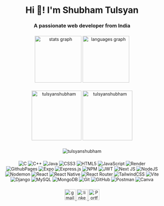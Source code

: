 <h1 align="center">Hi 👋! I'm Shubham Tulsyan</h2>
<h3 align="center">A passionate web developer from India</h3>

###

<div align="center">
  <img src="https://github-readme-stats.vercel.app/api?username=tulsyanshubham&hide_title=false&hide_rank=false&show_icons=true&include_all_commits=false&count_private=false&disable_animations=false&theme=dracula&locale=en&hide_border=true" height="150" alt="stats graph"  />
  <img src="https://github-readme-stats.vercel.app/api/top-langs?username=tulsyanshubham&locale=en&hide_title=false&layout=compact&card_width=320&langs_count=5&theme=dracula&hide_border=true" height="150" alt="languages graph"  />
</div>

###

###

<p align="center">
  <img src="https://github-readme-streak-stats.herokuapp.com/?user=tulsyanshubham&theme=dracula&hide_border=true&count_private=false" alt="tulsyanshubham" height="160" />
  <img src="https://github-contributor-stats.vercel.app/api?username=tulsyanshubham&limit=5&theme=dracula&combine_all_yearly_contributions=true&hide_border=true&count_private=true" alt="tulsyanshubham" height="160" />
</p>

###

###

<p align="center"> <img src="https://github-profile-trophy.vercel.app/?username=tulsyanshubham&theme=dracula&no-frame=true&no-bg=false&margin-w=4" alt="tulsyanshubham" /> </p>

###

###

<div align="center">
  
![C](https://img.shields.io/badge/c-%2300599C.svg?style=plastic&logo=c&logoColor=white) ![C++](https://img.shields.io/badge/c++-%2300599C.svg?style=flat&logo=c%2B%2B&logoColor=white) ![Java](https://img.shields.io/badge/java-%23ED8B00.svg?style=plastic&logo=openjdk&logoColor=white) ![CSS3](https://img.shields.io/badge/css3-%231572B6.svg?style=flat&logo=css3&logoColor=white) ![HTML5](https://img.shields.io/badge/html5-%23E34F26.svg?style=flat&logo=html5&logoColor=white) ![JavaScript](https://img.shields.io/badge/javascript-%23323330.svg?style=flat&logo=javascript&logoColor=%23F7DF1E) ![Render](https://img.shields.io/badge/Render-%46E3B7.svg?style=flat&logo=render&logoColor=white) ![GithubPages](https://img.shields.io/badge/github%20pages-121013?style=flat&logo=github&logoColor=white) ![Expo](https://img.shields.io/badge/expo-1C1E24?style=flat&logo=expo&logoColor=#D04A37) ![Express.js](https://img.shields.io/badge/express.js-%23404d59.svg?style=flat&logo=express&logoColor=%2361DAFB) ![NPM](https://img.shields.io/badge/NPM-%23CB3837.svg?style=flat&logo=npm&logoColor=white) ![JWT](https://img.shields.io/badge/JWT-black?style=flat&logo=JSON%20web%20tokens) ![Next JS](https://img.shields.io/badge/Next-black?style=flat&logo=next.js&logoColor=white) ![NodeJS](https://img.shields.io/badge/node.js-6DA55F?style=flat&logo=node.js&logoColor=white) ![Nodemon](https://img.shields.io/badge/NODEMON-%23323330.svg?style=flat&logo=nodemon&logoColor=%BBDEAD) ![React](https://img.shields.io/badge/react-%2320232a.svg?style=flat&logo=react&logoColor=%2361DAFB) ![React Native](https://img.shields.io/badge/react_native-%2320232a.svg?style=flat&logo=react&logoColor=%2361DAFB) ![React Router](https://img.shields.io/badge/React_Router-CA4245?style=flat&logo=react-router&logoColor=white) ![TailwindCSS](https://img.shields.io/badge/tailwindcss-%2338B2AC.svg?style=flat&logo=tailwind-css&logoColor=white) ![Vite](https://img.shields.io/badge/vite-%23646CFF.svg?style=flat&logo=vite&logoColor=white) ![Django](https://img.shields.io/badge/django-%23092E20.svg?style=flat&logo=django&logoColor=white) ![MySQL](https://img.shields.io/badge/mysql-4479A1.svg?style=flat&logo=mysql&logoColor=white) ![MongoDB](https://img.shields.io/badge/MongoDB-%234ea94b.svg?style=flat&logo=mongodb&logoColor=white) ![Git](https://img.shields.io/badge/git-%23F05033.svg?style=flat&logo=git&logoColor=white) ![GitHub](https://img.shields.io/badge/github-%23121011.svg?style=flat&logo=github&logoColor=white) ![Postman](https://img.shields.io/badge/Postman-FF6C37?style=flat&logo=postman&logoColor=white) ![Canva](https://img.shields.io/badge/Canva-%2300C4CC.svg?style=flat&logo=Canva&logoColor=white)

</div>

###

###

<div align="center">
  <a href="mailto:tulsyanshubham3639@gmail.com">
    <img src="https://img.shields.io/badge/Gmail-%23D14836.svg?logo=gmail&logoColor=white" height="35" alt="gmail logo"  />
  </a>
  <a href="https://www.linkedin.com/in/shubham-tulsyan-a5750a288/" target="_blank">
    <img src="https://img.shields.io/badge/LinkedIn-%230077B5.svg?logo=linkedin&logoColor=white" height="35" alt="linkedin"  />
  </a>
  <a href="https://shubham-tulsyan.vercel.app/" target="_blank">
    <img src="https://img.shields.io/badge/Portfolio-%23000000.svg?logo=website&logoColor=white" height="35" alt="Portfolio"  />
  </a>
</div>

###
